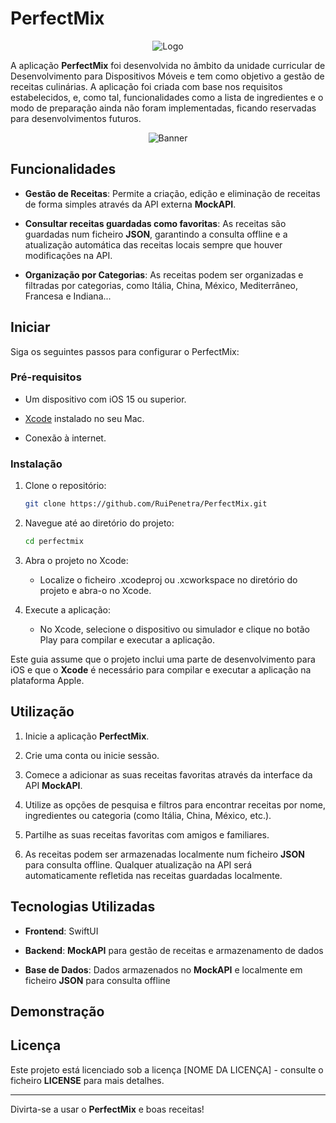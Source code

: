 



# PerfectMix

<p align="center">
  <img src="https://github.com/RuiPenetra/PerfectMix/blob/doc/logo.png" alt="Logo">
</p>

A aplicação **PerfectMix** foi desenvolvida no âmbito da unidade curricular de Desenvolvimento para Dispositivos Móveis e tem como objetivo a gestão de receitas culinárias. A aplicação foi criada com base nos requisitos estabelecidos, e, como tal, funcionalidades como a lista de ingredientes e o modo de preparação ainda não foram implementadas, ficando reservadas para desenvolvimentos futuros.


<p align="center">
  <img src="https://github.com/RuiPenetra/PerfectMix/blob/doc/lbanner.png" alt="Banner">
</p>



## Funcionalidades

- **Gestão de Receitas**: Permite a criação, edição e eliminação de receitas de forma simples através da API externa **MockAPI**.

- **Consultar receitas guardadas como favoritas**: As receitas são guardadas num ficheiro **JSON**, garantindo a consulta offline e a atualização automática das receitas locais sempre que houver modificações na API.

- **Organização por Categorias**: As receitas podem ser organizadas e filtradas por categorias, como Itália, China, México, Mediterrâneo, Francesa e Indiana...


## Iniciar

Siga os seguintes passos para configurar o PerfectMix:


### Pré-requisitos

- Um dispositivo com iOS 15 ou superior.

- [Xcode](https://developer.apple.com/xcode/) instalado no seu Mac.

- Conexão à internet.

### Instalação

1. Clone o repositório:
   ```bash
   git clone https://github.com/RuiPenetra/PerfectMix.git
   ```
2. Navegue até ao diretório do projeto:
   ```bash
   cd perfectmix
   ```
3. Abra o projeto no Xcode:
   - Localize o ficheiro .xcodeproj ou .xcworkspace no diretório do projeto e abra-o no Xcode.

4. Execute a aplicação:
   - No Xcode, selecione o dispositivo ou simulador e clique no botão Play para compilar e executar a aplicação.

 
Este guia assume que o projeto inclui uma parte de desenvolvimento para iOS e que o **Xcode** é necessário para compilar e executar a aplicação na plataforma Apple.



## Utilização

1. Inicie a aplicação **PerfectMix**.

2. Crie uma conta ou inicie sessão.

3. Comece a adicionar as suas receitas favoritas através da interface da API **MockAPI**.

4. Utilize as opções de pesquisa e filtros para encontrar receitas por nome, ingredientes ou categoria (como Itália, China, México, etc.).

5. Partilhe as suas receitas favoritas com amigos e familiares.

6. As receitas podem ser armazenadas localmente num ficheiro **JSON** para consulta offline. Qualquer atualização na API será automaticamente refletida nas receitas guardadas localmente.


## Tecnologias Utilizadas

- **Frontend**: SwiftUI

- **Backend**: **MockAPI** para gestão de receitas e armazenamento de dados

- **Base de Dados**: Dados armazenados no **MockAPI** e localmente em ficheiro **JSON** para consulta offline


## Demonstração



## Licença

Este projeto está licenciado sob a licença [NOME DA LICENÇA] - consulte o ficheiro **LICENSE** para mais detalhes.

---

Divirta-se a usar o **PerfectMix** e boas receitas!

